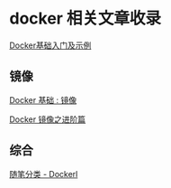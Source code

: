 # docker 相关文章收录

[Docker基础入门及示例](https://www.cnblogs.com/osscoder/p/6553733.html)

## 镜像

[Docker 基础 : 镜像](https://www.cnblogs.com/sparkdev/p/8901728.html)

[Docker 镜像之进阶篇](https://www.cnblogs.com/sparkdev/p/9092082.html)

## 综合

[随笔分类 - Dockerl](http://www.cnblogs.com/sparkdev/category/927855.html)
